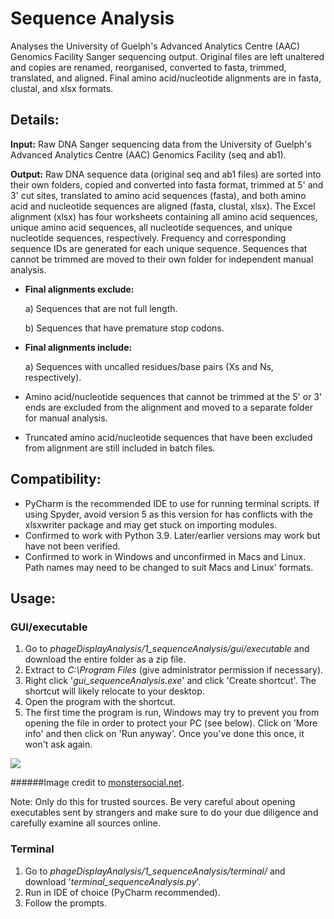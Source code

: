 # Sequence Analysis
 
Analyses the University of Guelph's Advanced Analytics Centre (AAC) Genomics Facility Sanger sequencing output. Original
files are left unaltered and copies are renamed, reorganised, converted to fasta, trimmed, translated, and aligned.
Final amino acid/nucleotide alignments are in fasta, clustal, and xlsx formats.

## Details:

**Input:** Raw DNA Sanger sequencing data from the University of Guelph's Advanced Analytics Centre (AAC) Genomics Facility
(seq and ab1).

**Output:** Raw DNA sequence data (original seq and ab1 files) are sorted into their own folders, copied and converted
into fasta format, trimmed at 5' and 3' cut sites, translated to amino acid sequences (fasta), and both amino acid and
nucleotide sequences are aligned (fasta, clustal, xlsx). The Excel alignment (xlsx) has four worksheets containing all
amino acid sequences, unique amino acid sequences, all nucleotide sequences, and unique nucleotide sequences,
respectively. Frequency and corresponding sequence IDs are generated for each unique sequence. Sequences that cannot be
trimmed are moved to their own folder for independent manual analysis.

* **Final alignments exclude:**

    a) Sequences that are not full length.

    b) Sequences that have premature stop codons.
* **Final alignments include:**

    a) Sequences with uncalled residues/base pairs (Xs and Ns, respectively).
* Amino acid/nucleotide sequences that cannot be trimmed at the 5' or 3' ends are excluded from the alignment and moved
to a separate folder for manual analysis.
* Truncated amino acid/nucleotide sequences that have been excluded from alignment are still included in batch files.

## Compatibility:
* PyCharm is the recommended IDE to use for running terminal scripts. If using Spyder, avoid version 5 as this version
for has conflicts with the xlsxwriter package and may get stuck on importing modules.
* Confirmed to work with Python 3.9. Later/earlier versions may work but have not been verified.
* Confirmed to work in Windows and unconfirmed in Macs and Linux. Path names may need to be changed to suit Macs
and Linux' formats.

## Usage:

### GUI/executable

1. Go to _phageDisplayAnalysis/1_sequenceAnalysis/gui/executable_ and download the entire folder as a zip file.
2. Extract to _C:\Program Files_ (give administrator permission if necessary).
3. Right click '_gui_sequenceAnalysis.exe_' and click 'Create shortcut'. The shortcut will likely relocate to your
desktop.
4. Open the program with the shortcut.
5. The first time the program is run, Windows may try to prevent you from opening the file in order to protect your PC
(see below). Click on 'More info' and then click on 'Run anyway'. Once you've done this once, it won't ask again.

<img src="https://external-content.duckduckgo.com/iu/?u=https%3A%2F%2Fmonstersocial.net%2Fwp-content%2Fuploads%2F2015%2F08%2Fwindowsprotectedyourpc.jpg&f=1&nofb=1">

######Image credit to [monstersocial.net](https://monstersocial.net/).

Note: Only do this for trusted sources. Be very careful about opening executables sent by strangers and make sure to do
your due diligence and carefully examine all sources online.

### Terminal

1. Go to _phageDisplayAnalysis/1_sequenceAnalysis/terminal/_ and download '_terminal_sequenceAnalysis.py_'.
2. Run in IDE of choice (PyCharm recommended).
3. Follow the prompts.
